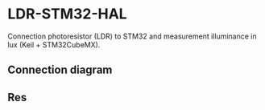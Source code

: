 # LDR-STM32-HAL
Connection photoresistor (LDR) to STM32 and measurement illuminance in lux (Keil + STM32CubeMX).
## Connection diagram
## Res
